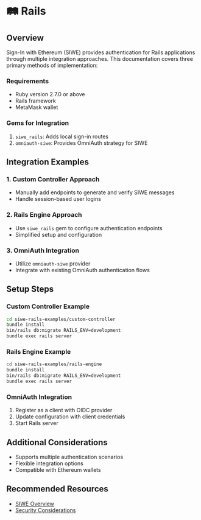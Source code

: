 # 🛤️ Rails

## Overview

Sign-In with Ethereum (SIWE) provides authentication for Rails applications through multiple integration approaches. This documentation covers three primary methods of implementation:

### Requirements

-   Ruby version 2.7.0 or above
-   Rails framework
-   MetaMask wallet

### Gems for Integration

1. `siwe_rails`: Adds local sign-in routes
2. `omniauth-siwe`: Provides OmniAuth strategy for SIWE

## Integration Examples

### 1. Custom Controller Approach

-   Manually add endpoints to generate and verify SIWE messages
-   Handle session-based user logins

### 2. Rails Engine Approach

-   Use `siwe_rails` gem to configure authentication endpoints
-   Simplified setup and configuration

### 3. OmniAuth Integration

-   Utilize `omniauth-siwe` provider
-   Integrate with existing OmniAuth authentication flows

## Setup Steps

### Custom Controller Example

```bash
cd siwe-rails-examples/custom-controller
bundle install
bin/rails db:migrate RAILS_ENV=development
bundle exec rails server
```

### Rails Engine Example

```bash
cd siwe-rails-examples/rails-engine
bundle install
bin/rails db:migrate RAILS_ENV=development
bundle exec rails server
```

### OmniAuth Integration

1. Register as a client with OIDC provider
2. Update configuration with client credentials
3. Start Rails server

## Additional Considerations

-   Supports multiple authentication scenarios
-   Flexible integration options
-   Compatible with Ethereum wallets

## Recommended Resources

-   [SIWE Overview](/general-information/overview)
-   [Security Considerations](/security-considerations)
